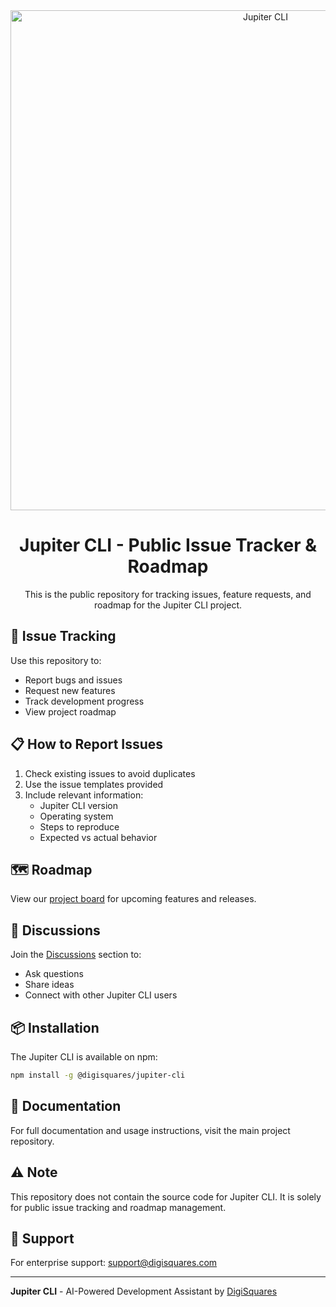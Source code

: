 <div align="center">

<img src="https://dsazurefilestorage.blob.core.windows.net/public/jupiter-banner.svg" alt="Jupiter CLI" width="800">

# Jupiter CLI - Public Issue Tracker & Roadmap

This is the public repository for tracking issues, feature requests, and roadmap for the Jupiter CLI project.

</div>

## 🐛 Issue Tracking

Use this repository to:
- Report bugs and issues
- Request new features
- Track development progress
- View project roadmap

## 📋 How to Report Issues

1. Check existing issues to avoid duplicates
2. Use the issue templates provided
3. Include relevant information:
   - Jupiter CLI version
   - Operating system
   - Steps to reproduce
   - Expected vs actual behavior

## 🗺️ Roadmap

View our [project board](https://github.com/worksquares/jupiter-cli/projects) for upcoming features and releases.

## 💬 Discussions

Join the [Discussions](https://github.com/worksquares/jupiter-cli/discussions) section to:
- Ask questions
- Share ideas
- Connect with other Jupiter CLI users

## 📦 Installation

The Jupiter CLI is available on npm:

```bash
npm install -g @digisquares/jupiter-cli
```

## 📖 Documentation

For full documentation and usage instructions, visit the main project repository.

## ⚠️ Note

This repository does not contain the source code for Jupiter CLI. It is solely for public issue tracking and roadmap management.

## 📧 Support

For enterprise support: support@digisquares.com

---

**Jupiter CLI** - AI-Powered Development Assistant by [DigiSquares](https://www.digisquares.com)